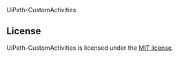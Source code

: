 UiPath-CustomActivities

## License
UiPath-CustomActivities is licensed under the [MIT license][MIT].

[MIT]: http://opensource.org/licenses/MIT
